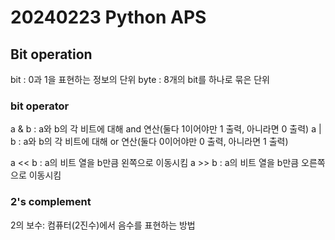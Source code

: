 # 20240223 Python APS
## Bit operation
bit : 0과 1을 표현하는 정보의 단위
byte : 8개의 bit를 하나로 묶은 단위

### bit operator
a & b : a와 b의 각 비트에 대해 and 연산(둘다 1이어야만 1 출력, 아니라면 0 출력)
a | b : a와 b의 각 비트에 대해 or 연산(둘다 0이어야만 0 출력, 아니라면 1 출력)

a << b : a의 비트 열을 b만큼 왼쪽으로 이동시킴
a >> b : a의 비트 열을 b만큼 오른쪽으로 이동시킴

### 2's complement
2의 보수: 컴퓨터(2진수)에서 음수를 표현하는 방법